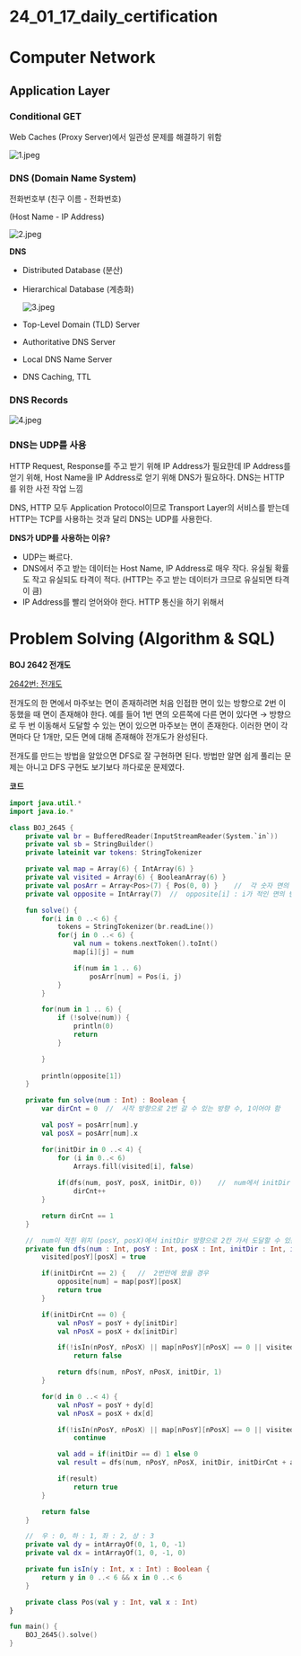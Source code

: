 # 24_01_17_daily_certification

# Computer Network

## Application Layer

### Conditional GET

Web Caches (Proxy Server)에서 일관성 문제를 해결하기 위함

![1.jpeg](24_01_17_daily_certification%20cf749d24b171441ab413256144f8b61c/1.jpeg)

### DNS (Domain Name System)

전화번호부 (친구 이름 - 전화번호)

(Host Name - IP Address)

![2.jpeg](24_01_17_daily_certification%20cf749d24b171441ab413256144f8b61c/2.jpeg)

**DNS**
- Distributed Database (분산)
- Hierarchical Database (계층화)
    
    ![3.jpeg](24_01_17_daily_certification%20cf749d24b171441ab413256144f8b61c/3.jpeg)
    
- Top-Level Domain (TLD) Server
- Authoritative DNS Server
- Local DNS Name Server
- DNS Caching, TTL

### DNS Records

![4.jpeg](24_01_17_daily_certification%20cf749d24b171441ab413256144f8b61c/4.jpeg)

### DNS는 UDP를 사용

HTTP Request, Response를 주고 받기 위해 IP Address가 필요한데 IP Address를 얻기 위해, Host Name을 IP Address로 얻기 위해 DNS가 필요하다. DNS는 HTTP를 위한 사전 작업 느낌

DNS, HTTP 모두 Application Protocol이므로 Transport Layer의 서비스를 받는데 HTTP는 TCP를 사용하는 것과 달리 DNS는 UDP를 사용한다.

**DNS가 UDP를 사용하는 이유?**

- UDP는 빠르다.
- DNS에서 주고 받는 데이터는 Host Name, IP Address로 매우 작다. 유실될 확률도 작고 유실되도 타격이 적다. (HTTP는 주고 받는 데이터가 크므로 유실되면 타격이 큼)
- IP Address를 빨리 얻어와야 한다. HTTP 통신을 하기 위해서

[](https://chat.openai.com/share/52a83e51-561d-4ab5-84a3-bb3a3cacdee5)

# Problem Solving (Algorithm & SQL)

**BOJ 2642 전개도**

[2642번: 전개도](https://www.acmicpc.net/problem/2642)

전개도의 한 면에서 마주보는 면이 존재하려면 처음 인접한 면이 있는 방향으로 2번 이동했을 때 면이 존재해야 한다. 예를 들어 1번 면의 오른쪽에 다른 면이 있다면 → 방향으로 두 번 이동해서 도달할 수 있는 면이 있으면 마주보는 면이 존재한다. 이러한 면이 각 면마다 단 1개만, 모든 면에 대해 존재해야 전개도가 완성된다.

전개도를 만드는 방법을 알았으면 DFS로 잘 구현하면 된다. 방법만 알면 쉽게 풀리는 문제는 아니고 DFS 구현도 보기보다 까다로운 문제였다.

**코드**

```kotlin
import java.util.*
import java.io.*

class BOJ_2645 {
    private val br = BufferedReader(InputStreamReader(System.`in`))
    private val sb = StringBuilder()
    private lateinit var tokens: StringTokenizer

    private val map = Array(6) { IntArray(6) }
    private val visited = Array(6) { BooleanArray(6) }
    private val posArr = Array<Pos>(7) { Pos(0, 0) }    //  각 숫자 면의 위치
    private val opposite = IntArray(7)  //  opposite[i] : i가 적인 면의 반대편 면의 숫자

    fun solve() {
        for(i in 0 ..< 6) {
            tokens = StringTokenizer(br.readLine())
            for(j in 0 ..< 6) {
                val num = tokens.nextToken().toInt()
                map[i][j] = num

                if(num in 1 .. 6)
                    posArr[num] = Pos(i, j)
            }
        }

        for(num in 1 .. 6) {
            if (!solve(num)) {
                println(0)
                return
            }

        }
        
        println(opposite[1])
    }

    private fun solve(num : Int) : Boolean {
        var dirCnt = 0  //  시작 방향으로 2번 갈 수 있는 방향 수, 1이어야 함

        val posY = posArr[num].y
        val posX = posArr[num].x

        for(initDir in 0 ..< 4) {
            for (i in 0..< 6)
                Arrays.fill(visited[i], false)
            
            if(dfs(num, posY, posX, initDir, 0))    //  num에서 initDir 방향으로 2번 가서 다른 면을 만날 수 있을 경우
                dirCnt++
        }

        return dirCnt == 1
    }

    //  num이 적힌 위치 (posY, posX)에서 initDir 방향으로 2칸 가서 도달할 수 있는 칸이 있으면 true
    private fun dfs(num : Int, posY : Int, posX : Int, initDir : Int, initDirCnt : Int) : Boolean {
        visited[posY][posX] = true

        if(initDirCnt == 2) {   //  2번만에 왔을 경우
            opposite[num] = map[posY][posX]
            return true
        }

        if(initDirCnt == 0) {
            val nPosY = posY + dy[initDir]
            val nPosX = posX + dx[initDir]

            if(!isIn(nPosY, nPosX) || map[nPosY][nPosX] == 0 || visited[nPosY][nPosX])
                return false

            return dfs(num, nPosY, nPosX, initDir, 1)
        }

        for(d in 0 ..< 4) {
            val nPosY = posY + dy[d]
            val nPosX = posX + dx[d]

            if(!isIn(nPosY, nPosX) || map[nPosY][nPosX] == 0 || visited[nPosY][nPosX])
                continue

            val add = if(initDir == d) 1 else 0
            val result = dfs(num, nPosY, nPosX, initDir, initDirCnt + add)

            if(result) 
                return true
        }

        return false
    }

    //  우 : 0, 하 : 1, 좌 : 2, 상 : 3
    private val dy = intArrayOf(0, 1, 0, -1)
    private val dx = intArrayOf(1, 0, -1, 0)

    private fun isIn(y : Int, x : Int) : Boolean {
        return y in 0 ..< 6 && x in 0 ..< 6
    }

    private class Pos(val y : Int, val x : Int)
}

fun main() {
    BOJ_2645().solve()
}
```